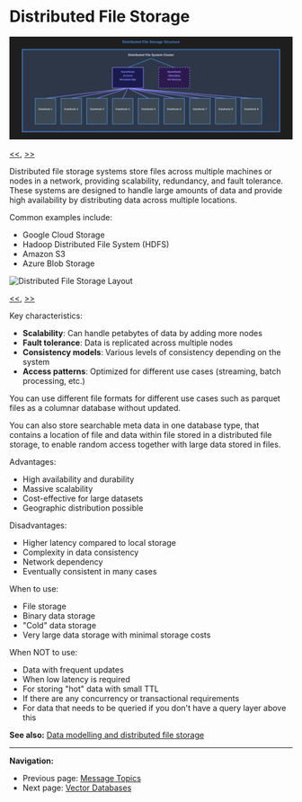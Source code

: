 # Distributed File Storage

<a name="image1" id="image1"></a>

![Distributed File Storage Structure](./images/distributed-file-storage-structure.svg)

[<<](./message-topics.md#image2), [>>](./distributed-file-storage.md#image2)

Distributed file storage systems store files across multiple machines or nodes in a network, providing scalability, redundancy, and fault tolerance. These systems are designed to handle large amounts of data and provide high availability by distributing data across multiple locations.

Common examples include:

- Google Cloud Storage
- Hadoop Distributed File System (HDFS)
- Amazon S3
- Azure Blob Storage

<a name="image2" id="image2"></a>

![Distributed File Storage Layout](./images/distributed-file-storage-layout.svg)

[<<](./distributed-file-storage.md#image1), [>>](./vector-dbs.md#image1)

Key characteristics:

- **Scalability**: Can handle petabytes of data by adding more nodes
- **Fault tolerance**: Data is replicated across multiple nodes
- **Consistency models**: Various levels of consistency depending on the system
- **Access patterns**: Optimized for different use cases (streaming, batch processing, etc.)

You can use different file formats for different use cases such as parquet files as a columnar database without updated.

You can also store searchable meta data in one database type, that contains a location of file and data within file stored in a distributed file storage, to enable random access together with large data stored in files.

Advantages:

- High availability and durability
- Massive scalability
- Cost-effective for large datasets
- Geographic distribution possible

Disadvantages:

- Higher latency compared to local storage
- Complexity in data consistency
- Network dependency
- Eventually consistent in many cases

When to use:

- File storage
- Binary data storage
- "Cold" data storage
- Very large data storage with minimal storage costs

When NOT to use:

- Data with frequent updates
- When low latency is required
- For storing "hot" data with small TTL
- If there are any concurrency or transactional requirements
- For data that needs to be queried if you don't have a query layer above this

**See also:** [Data modelling and distributed file storage](./data-modelling-distributed-file-storage.md)

---

**Navigation:**

- Previous page: [Message Topics](./message-topics.md)
- Next page: [Vector Databases](./vector-dbs.md)
